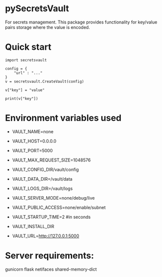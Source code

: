 
# pySecretsVault

For secrets management. This package provides functionality for key/value pairs storage where the value is encoded.

# Quick start

```
import secretsvault

config = {
	"url" : "..."
}
v = secretsvault.CreateVault(config)

v["key"] = "value"

print(v["key"])

```

# Environment variables used

- VAULT_NAME=none
- VAULT_HOST=0.0.0.0
- VAULT_PORT=5000
- VAULT_MAX_REQUEST_SIZE=1048576
- VAULT_CONFIG_DIR/vault/config
- VAULT_DATA_DIR=/vault/data
- VAULT_LOGS_DIR=/vault/logs
- VAULT_SERVER_MODE=none/debug/live
- VAULT_PUBLIC_ACCESS=none/enable/subnet
- VAULT_STARTUP_TIME=2 #in seconds

- VAULT_INSTALL_DIR
- VAULT_URL=http://127.0.0.1:5000

# Server requirements:

gunicorn
flask
netifaces
shared-memory-dict
